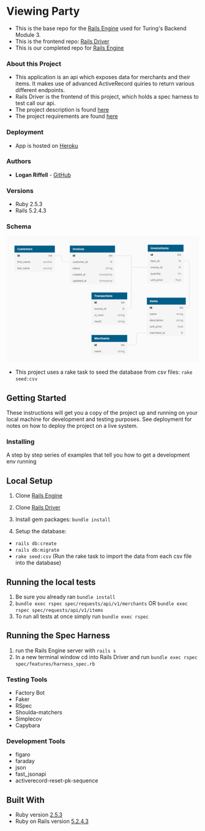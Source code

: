 # Viewing Party

  - This is the base repo for the [Rails Engine](https://backend.turing.io/module3/projects/rails_engine) used for Turing's Backend Module 3.
  - This is the frontend repo: [Rails Driver](https://github.com/lkriffell/rails_driver)
  - This is our completed repo for [Rails Engine](https://github.com/lkriffell/rails_engine/)

### About this Project

  - This application is an api which exposes data for merchants and their items. It makes use of advanced ActiveRecord quiries to return various different endpoints.
  - Rails Driver is the frontend of this project, which holds a spec harness to test call our api.
  - The project description is found [here](https://backend.turing.io/module3/projects/rails_engine/)
  - The project requirements are found [here](https://backend.turing.io/module3/projects/rails_engine/requirements)

### Deployment
  - App is hosted on [Heroku](https://viewing-party-lr-cc.herokuapp.com/)

### Authors
  - **Logan Riffell** - [GitHub](https://github.com/lkriffell)

### Versions

  - Ruby 2.5.3
  - Rails 5.2.4.3

### Schema

  ![Schema](/app/assets/images/schema.png)
  - This project uses a rake task to seed the database from csv files: ```rake seed:csv``` 

## Getting Started

These instructions will get you a copy of the project up and running on
your local machine for development and testing purposes. See deployment
for notes on how to deploy the project on a live system.

### Installing

A step by step series of examples that tell you how to get a development
env running

## Local Setup

1. Clone [Rails Engine](https://github.com/lkriffell/rails_engine/)

2. Clone [Rails Driver](https://github.com/lkriffell/rails_driver)

2. Install gem packages: `bundle install`

3. Setup the database:
- `rails db:create`
- `rails db:migrate`
- `rake seed:csv` (Run the rake task to import the data from each csv file into the database)

## Running the local tests
1. Be sure you already ran `bundle install`
2. `bundle exec rspec spec/requests/api/v1/merchants` OR `bundle exec rspec spec/requests/api/v1/items`
3. To run all tests at once simply run `bundle exec rspec`

## Running the Spec Harness
1. run the Rails Engine server with `rails s`
2. In a new terminal window cd into Rails Driver and run `bundle exec rspec spec/features/harness_spec.rb`

### Testing Tools
  - Factory Bot
  - Faker
  - RSpec
  - Shoulda-matchers
  - Simplecov
  - Capybara

### Development Tools
  - figaro
  - faraday
  - json
  - fast_jsonapi
  - activerecord-reset-pk-sequence

## Built With
  - Ruby version [2.5.3](https://ruby-doc.org/core-2.5.3/)
  - Ruby on Rails version [5.2.4.3](https://rubygems.org/gems/rails/versions/5.2.4.3)

